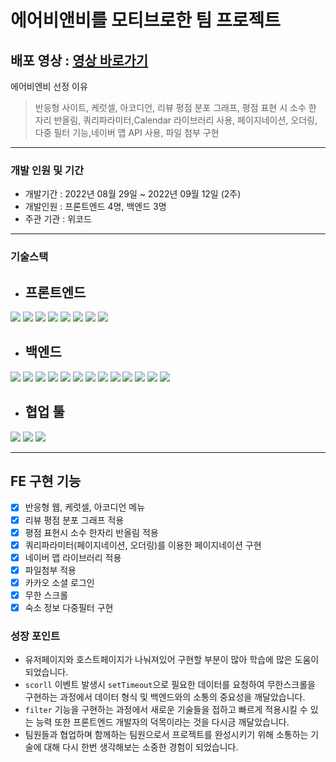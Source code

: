 # 에어비앤비를 모티브로한 팀 프로젝트

## 배포 영상 : <a href="https://youtu.be/DWaKFjUI7Ew">영상 바로가기</a>

에어비엔비 선정 이유

> 반응형 사이트, 케럿셀, 아코디언, 리뷰 평점 분포 그래프, 평점 표현 시 소수 한 자리 반올림, 쿼리파라미터,Calendar 라이브러리 사용, 페이지네이션, 오더링, 다중 필터 기능,네이버 맵 API 사용, 파일 첨부 구현
---

### 개발 인원 및 기간

- 개발기간 : 2022년 08월 29일 ~ 2022년 09월 12일 (2주)
- 개발인원 : 프론트엔드 4명, 백엔드 3명
- 주관 기관 : 위코드

---

### 기술스택

- ## 프론트엔드

<img src="https://img.shields.io/badge/JavaScript-FFCA28?style=flat-square&logo=javascript&logoColor=white"/> <img src="https://img.shields.io/badge/React.js-58c3cc?style=flat-square&logo=React&logoColor=white"/> <img src="https://img.shields.io/badge/Redux-6441a5?style=flat-square&logo=Redux&logoColor=white"/> <img src="https://img.shields.io/badge/CRA-58c3cc?style=flat-square&logo=Create-React-App&logoColor=white"/> <img src="https://img.shields.io/badge/React Router Dom-gray?style=flat-square&logo=React-Router&logoColor=F6BB43"/> <img src="https://img.shields.io/badge/styled components-F6BB43?style=flat-square&logo=styledcomponents&logoColor=white"/> <img src="https://img.shields.io/badge/eslint-000066?style=flat-square&logo=eslint&logoColor=white"/> <img src="https://img.shields.io/badge/prettier-00CC00?style=flat-square&logo=eslint&logoColor=white"/>
<br>
- ## 백엔드

<img src="https://img.shields.io/badge/JavaScript-FFCA28?style=flat-square&logo=javascript&logoColor=white"/> <img src="https://img.shields.io/badge/Node.js-008000?style=flat-square&logo=Node.js&logoColor=white"/> <img src="https://img.shields.io/badge/Express-000080?style=flat-square&logo=Express&logoColor=white"/> <img src="https://img.shields.io/badge/ MySQL8.0-6441a5?style=flat-square&logo=MySQL&logoColor=white"/> <img src="https://img.shields.io/badge/Postman-F6BB43?style=flat-square&logo=Postman&logoColor=white"/> <img src="https://img.shields.io/badge/JWT-F6BB43?style=flat-square&logo=JWT&logoColor=white"/> <img src="https://img.shields.io/badge/jest-F6BB43?style=flat-square&logo=jest&logoColor=white"/> <img src="https://img.shields.io/badge/aws(EC2)-F6BB43?style=flat-square&logo=amazonaws&logoColor=white"/> <img src="https://img.shields.io/badge/aws(vpc)-F6BB43?style=flat-square&logo=amazonaws&logoColor=white"/> <img src="https://img.shields.io/badge/aws(rds)-F6BB43?style=flat-square&logo=amazonaws&logoColor=white"/> <img src="https://img.shields.io/badge/docker-F6BB43?style=flat-square&logo=docker&logoColor=white"/> <img src="https://img.shields.io/badge/nginx-F6BB43?style=flat-square&logo=nginx&logoColor=white"/> <img src="https://img.shields.io/badge/CI/CD-F6BB43?style=flat-square&logo=CI/CD&logoColor=white"/>
<br>
- ## 협업 툴

<img src="https://img.shields.io/badge/Notion-1c1c1c?style=flat-square&logo=Notion&logoColor=white"/> <img src="https://img.shields.io/badge/Slack-553830?style=flat-square&logo=Slack&logoColor=white"/> <img src="https://img.shields.io/badge/Trello-6441a5?style=flat-square&logo=Trello&logoColor=white"/>

---


## FE 구현 기능

- [x] 반응형 웹, 케럿셀, 아코디언 메뉴
- [x] 리뷰 평점 분포 그래프 적용
- [x] 평점 표현시 소수 한자리 반올림 적용
- [x] 쿼리파라미터(페이지네이션, 오더링)를 이용한 페이지네이션 구현
- [x] 네이버 맵 라이브러리 적용
- [x] 파일첨부 적용
- [x] 카카오 소셜 로그인
- [x] 무한 스크롤
- [x] 숙소 정보 다중필터 구현

### 성장 포인트

- 유저페이지와 호스트페이지가 나눠져있어 구현할 부분이 많아 학습에 많은 도움이 되었습니다.
- `scorll` 이벤트 발생시 `setTimeout`으로 필요한 데이터를 요청하여 무한스크롤을 구현하는 과정에서 데이터 형식 및 백엔드와의 소통의 중요성을 깨달았습니다.
- `filter` 기능을 구현하는 과정에서 새로운 기술들을 접하고 빠르게 적용시킬 수 있는 능력 또한 프론트엔드 개발자의 덕목이라는 것을 다시금 깨달았습니다. 
- 팀원들과 협업하며 함께하는 팀원으로서 프로젝트를 완성시키기 위해 소통하는 기술에 대해 다시 한번 생각해보는 소중한 경험이 되었습니다. 
